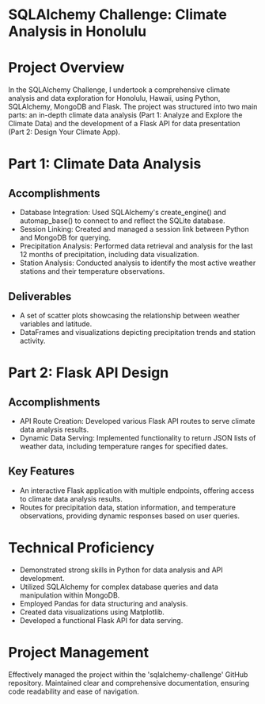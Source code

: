 # SQLAlchemy Challenge: Climate Analysis in Honolulu #
# Project Overview #
In the SQLAlchemy Challenge, I undertook a comprehensive climate analysis and data exploration for Honolulu, Hawaii, using Python, SQLAlchemy, MongoDB and Flask. The project was structured into two main parts: an in-depth climate data analysis (Part 1: Analyze and Explore the Climate Data) and the development of a Flask API for data presentation (Part 2: Design Your Climate App).

# Part 1: Climate Data Analysis #
## Accomplishments ##
- Database Integration: Used SQLAlchemy's create_engine() and automap_base() to connect to and reflect the SQLite database.
- Session Linking: Created and managed a session link between Python and MongoDB for querying.
- Precipitation Analysis: Performed data retrieval and analysis for the last 12 months of precipitation, including data visualization.
- Station Analysis: Conducted analysis to identify the most active weather stations and their temperature observations.
## Deliverables ##
- A set of scatter plots showcasing the relationship between weather variables and latitude.
- DataFrames and visualizations depicting precipitation trends and station activity.
# Part 2: Flask API Design #
## Accomplishments ##
- API Route Creation: Developed various Flask API routes to serve climate data analysis results.
- Dynamic Data Serving: Implemented functionality to return JSON lists of weather data, including temperature ranges for specified dates.
## Key Features ##
- An interactive Flask application with multiple endpoints, offering access to climate data analysis results.
- Routes for precipitation data, station information, and temperature observations, providing dynamic responses based on user queries.
# Technical Proficiency #
- Demonstrated strong skills in Python for data analysis and API development.
- Utilized SQLAlchemy for complex database queries and data manipulation within MongoDB.
- Employed Pandas for data structuring and analysis.
- Created data visualizations using Matplotlib.
- Developed a functional Flask API for data serving.
# Project Management # 
Effectively managed the project within the 'sqlalchemy-challenge' GitHub repository.
Maintained clear and comprehensive documentation, ensuring code readability and ease of navigation.

